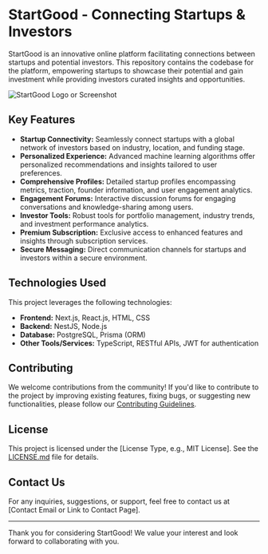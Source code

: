 # StartGood - Connecting Startups & Investors

StartGood is an innovative online platform facilitating connections between startups and potential investors. This repository contains the codebase for the platform, empowering startups to showcase their potential and gain investment while providing investors curated insights and opportunities.

![StartGood Logo or Screenshot](link-to-image)

## Key Features

- **Startup Connectivity:** Seamlessly connect startups with a global network of investors based on industry, location, and funding stage.
- **Personalized Experience:** Advanced machine learning algorithms offer personalized recommendations and insights tailored to user preferences.
- **Comprehensive Profiles:** Detailed startup profiles encompassing metrics, traction, founder information, and user engagement analytics.
- **Engagement Forums:** Interactive discussion forums for engaging conversations and knowledge-sharing among users.
- **Investor Tools:** Robust tools for portfolio management, industry trends, and investment performance analytics.
- **Premium Subscription:** Exclusive access to enhanced features and insights through subscription services.
- **Secure Messaging:** Direct communication channels for startups and investors within a secure environment.

## Technologies Used

This project leverages the following technologies:

- **Frontend:** Next.js, React.js, HTML, CSS
- **Backend:** NestJS, Node.js
- **Database:** PostgreSQL, Prisma (ORM)
- **Other Tools/Services:** TypeScript, RESTful APIs, JWT for authentication

## Contributing

We welcome contributions from the community! If you'd like to contribute to the project by improving existing features, fixing bugs, or suggesting new functionalities, please follow our [Contributing Guidelines](link-to-contributing-guidelines).

## License

This project is licensed under the [License Type, e.g., MIT License]. See the [LICENSE.md](link-to-license-file) file for details.

## Contact Us

For any inquiries, suggestions, or support, feel free to contact us at [Contact Email or Link to Contact Page].

---

Thank you for considering StartGood! We value your interest and look forward to collaborating with you.
